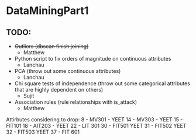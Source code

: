 # DataMiningPart1

## TODO:
- ~~Outliers (dbscan finish joining)~~
  - Matthew
- Python script to fix orders of magnitude on continuous attributes
  - Lanchau  
- PCA (throw out some continuous attributes)
  - Lanchau
- Chi square tests of independence (throw out some categorical attributes that are highly dependent on others)
  - Sujit
- Association rules (rule relationships with is_attack)
  - Matthew

Attirbutes considering to drop:
8 - MV301 - YEET
14 - MV303 - YEET
15 - FIT101
18 - AIT203 - YEET
22 - LIT 301
30 - FIT501 YEET
31 - FIT502 YEET
32 - FIT503 YEET
37 - FIT 601
